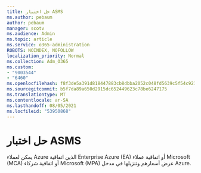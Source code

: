 ```yaml
---
title: حل اختبار ASMS
ms.author: pebaum
author: pebaum
manager: scotv
ms.audience: Admin
ms.topic: article
ms.service: o365-administration
ROBOTS: NOINDEX, NOFOLLOW
localization_priority: Normal
ms.collection: Adm_O365
ms.custom:
- "9003544"
- "6460"
ms.openlocfilehash: f8f3de5a391d818447883cb8dbba2052c048fd5639c5f54c921ef5247dc6d6a1
ms.sourcegitcommit: b5f7da89a650d2915dc652449623c78be6247175
ms.translationtype: MT
ms.contentlocale: ar-SA
ms.lasthandoff: 08/05/2021
ms.locfileid: "53950868"
---
```

# <a name="asms-test-solution"></a>حل اختبار ASMS

يمكن لعملاء Azure الذين اتفاقية Enterprise Azure (EA) أو اتفاقية عملاء Microsoft (MCA) أو اتفاقية شركاء Microsoft (MPA) عرض أسعارهم وتنزيلها في مدخل Azure.
